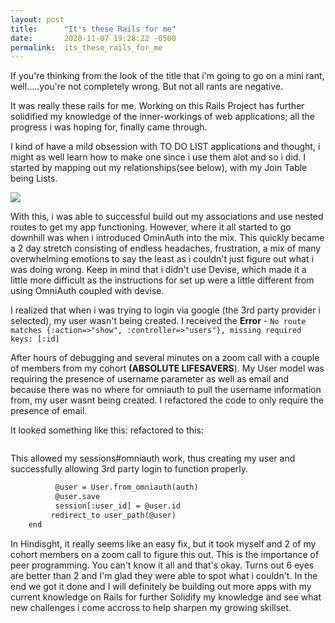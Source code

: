 ```yaml
---
layout: post
title:      "It's these Rails for me"
date:       2020-11-07 19:28:22 -0500
permalink:  its_these_rails_for_me
---
```



If you're thinking from the look of the title that i'm going to go on a mini rant, well.....you're not completely wrong. But not all rants are negative.

It was really these rails for me. Working on this Rails Project has further solidified my knowledge of the inner-workings of web applications; all the progress i was hoping for, finally came through. 

I kind of have a mild obsession with TO DO LIST applications and thought, i might as well learn how to make one since i use them alot and so i did. I started by mapping out my relationships(see below), with my Join Table being Lists.

![](https://firebasestorage.googleapis.com/v0/b/damioniru-web.appspot.com/o/Screenshot%202020-11-07%20at%2018.47.03.png?alt=media&token=2b67521c-f5e5-41b1-b7c6-e7ff3abeca20)

With this, i was able to successful build out my associations and use nested routes to get my app functioning. However, where it all started to go downhill was when i introduced OminAuth into the mix. This quickly became a 2 day stretch consisting of endless headaches, frustration, a mix of many overwhelming emotions to say the least as i couldn't just figure out what i was doing wrong. Keep in mind that i didn't use Devise, which made it a little more difficult as the instructions for set up were a little different from using OmniAuth coupled with devise.

I realized that when i was trying to login via google (the 3rd party provider i selected), my user wasn't being created. I received the **Error** - ```No route matches {:action=>"show", :controller=>"users"}, missing required keys: [:id]```

After hours of debugging and several minutes on a zoom call with a couple of members from my cohort **(ABSOLUTE LIFESAVERS**). My User model was requiring the presence of username parameter as well as email and because there was no where for omniauth to pull the username information from, my user wasnt being created. I refactored the code to only require the presence of email. 

It looked something like this:                                               refactored to this:
```validates :username, :email, presence: true              validates :email, presence: true         
```

This allowed my sessions#omniauth work, thus creating my user and successfully allowing 3rd party login to function properly.
``` def omniauth
          @user = User.from_omniauth(auth)
          @user.save
          session[:user_id] = @user.id
         redirect_to user_path(@user)
    end
```


In Hindisght, it really seems like an easy fix, but it took myself and 2 of my cohort members on a zoom call to figure this out. This is the importance of peer programming. You can't know it all and that's okay. Turns out 6 eyes are better than 2 and I'm glad they were able to spot what i couldn't. In the end we got it done and I will definitely be building out more apps with my current knowledge on Rails for further Solidify my knowledge and see what new challenges i come accross to help sharpen my growing skillset.






